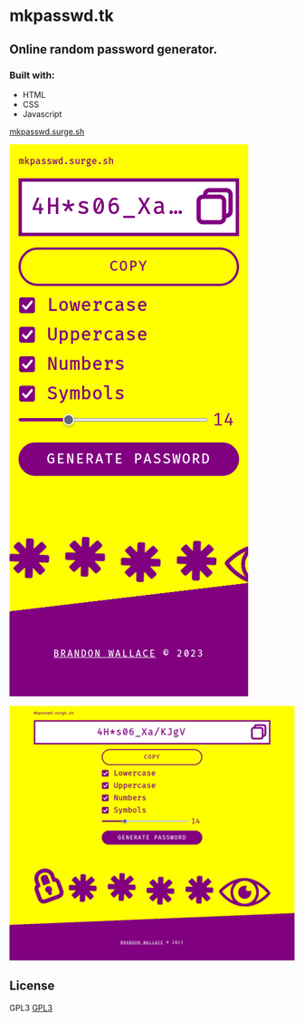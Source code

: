 # mkpasswd.tk

## Online random password generator.

### Built with:

* HTML
* CSS
* Javascript

[mkpasswd.surge.sh](https://mkpasswd.surge.sh)

![screenshot1](screenshot1.png)

![screenshot2](screenshot2.png)


## License

GPL3 
[GPL3](https://choosealicense.com/licenses/gpl-3.0/)
